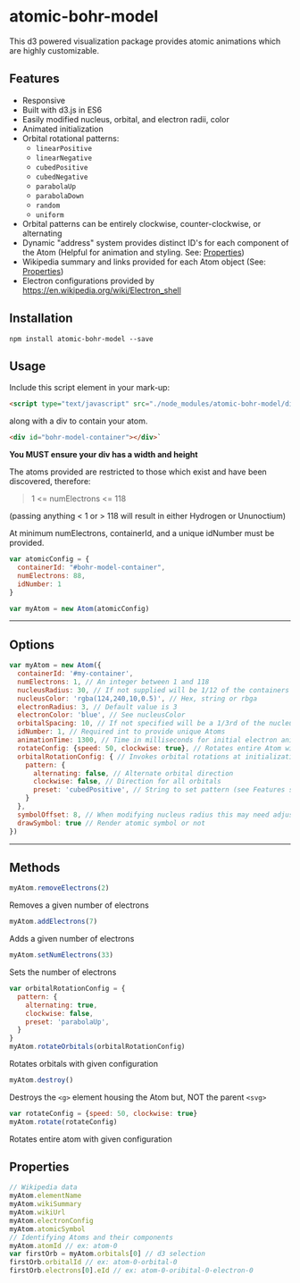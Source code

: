 # atomic-bohr-model
This d3 powered visualization package provides atomic animations which are highly
customizable.

## Features
* Responsive
* Built with d3.js in ES6
* Easily modified nucleus, orbital, and electron radii, color
* Animated initialization
* Orbital rotational patterns:
  * `linearPositive`
  * `linearNegative`
  * `cubedPositive`
  * `cubedNegative`
  * `parabolaUp`
  * `parabolaDown`
  * `random`
  * `uniform`
* Orbital patterns can be entirely clockwise, counter-clockwise, or alternating
* Dynamic "address" system provides distinct ID's for each component of the Atom (Helpful for animation and styling. See: [Properties](#properties))
* Wikipedia summary and links provided for each Atom object (See: [Properties](#properties))
* Electron configurations provided by https://en.wikipedia.org/wiki/Electron_shell

## Installation
`npm install atomic-bohr-model --save`

## Usage

Include this script element in your mark-up:
```html
<script type="text/javascript" src="./node_modules/atomic-bohr-model/dist/atomicBohrModel.min.js" charset="utf-8"></script>
```

along with a div to contain your atom.
```html
<div id="bohr-model-container"></div>`
```

**You MUST ensure your div has a width and height**


The atoms provided are restricted to those which exist and have been discovered, therefore:
> 1 <= numElectrons <= 118

(passing anything < 1 or > 118 will result in either Hydrogen or Ununoctium)

At minimum numElectrons, containerId, and a unique idNumber must be provided.


```javascript
var atomicConfig = {
  containerId: "#bohr-model-container",
  numElectrons: 88,
  idNumber: 1
}

var myAtom = new Atom(atomicConfig)
```

---

## Options

```javascript
var myAtom = new Atom({
  containerId: '#my-container',
  numElectrons: 1, // An integer between 1 and 118
  nucleusRadius: 30, // If not supplied will be 1/12 of the containers width
  nucleusColor: 'rgba(124,240,10,0.5)', // Hex, string or rbga
  electronRadius: 3, // Default value is 3
  electronColor: 'blue', // See nucleusColor
  orbitalSpacing: 10, // If not specified will be a 1/3rd of the nucleusRadius
  idNumber: 1, // Required int to provide unique Atoms
  animationTime: 1300, // Time in milliseconds for initial electron animation
  rotateConfig: {speed: 50, clockwise: true}, // Rotates entire Atom with given params
  orbitalRotationConfig: { // Invokes orbital rotations at initialization
    pattern: {
      alternating: false, // Alternate orbital direction
      clockwise: false, // Direction for all orbitals
      preset: 'cubedPositive', // String to set pattern (see Features section)
    }
  },
  symbolOffset: 8, // When modifying nucleus radius this may need adjusting
  drawSymbol: true // Render atomic symbol or not
})
```

---

## Methods


```javascript
myAtom.removeElectrons(2)
```
Removes a given number of electrons

```javascript
myAtom.addElectrons(7)
```
Adds a given number of electrons

```javascript
myAtom.setNumElectrons(33)
```
Sets the number of electrons

```javascript
var orbitalRotationConfig = {
  pattern: {
    alternating: true,
    clockwise: false,
    preset: 'parabolaUp',
  }
}
myAtom.rotateOrbitals(orbitalRotationConfig)
```
Rotates orbitals with given configuration

```javascript
myAtom.destroy()
```
Destroys the `<g>` element housing the Atom but, NOT the parent `<svg>`

```javascript
var rotateConfig = {speed: 50, clockwise: true}
myAtom.rotate(rotateConfig)
```
Rotates entire atom with given configuration

## Properties
```javascript
// Wikipedia data
myAtom.elementName
myAtom.wikiSummary
myAtom.wikiUrl
myAtom.electronConfig
myAtom.atomicSymbol
// Identifying Atoms and their components
myAtom.atomId // ex: atom-0
var firstOrb = myAtom.orbitals[0] // d3 selection
firstOrb.orbitalId // ex: atom-0-orbital-0
firstOrb.electrons[0].eId // ex: atom-0-oribital-0-electron-0
```
